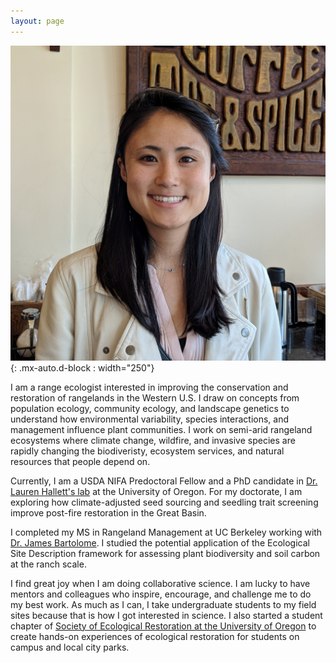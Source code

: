 ```yaml
---
layout: page
---
```


![headshot](/../../assets/img/aboutme/headshot.jpg){: .mx-auto.d-block : width="250"}

I am a range ecologist interested in improving the conservation and restoration of rangelands in the Western U.S. I draw on concepts from population ecology, community ecology, and landscape genetics to understand how environmental variability, species interactions, and management influence plant communities. I work on semi-arid rangeland ecosystems where climate change, wildfire, and invasive species are rapidly changing the biodiveristy, ecosystem services, and natural resources that people depend on. 

Currently, I am a USDA NIFA Predoctoral Fellow and a PhD candidate in [Dr. Lauren Hallett's lab](https://hallettlab.netlify.app/) at the University of Oregon. For my doctorate, I am exploring how climate-adjusted seed sourcing and seedling trait screening improve post-fire restoration in the Great Basin. 

I completed my MS in Rangeland Management at UC Berkeley working with [Dr. James Bartolome](https://ourenvironment.berkeley.edu/people/james-bartolome). I studied the potential application of the Ecological Site Description framework for assessing plant biodiversity and soil carbon at the ranch scale.

I find great joy when I am doing collaborative science. I am lucky to have mentors and colleagues who inspire, encourage, and challenge me to do my best work. As much as I can, I take undergraduate students to my field sites because that is how I got interested in science. I also started a student chapter of [Society of Ecological Restoration at the University of Oregon](https://blogs.uoregon.edu/uoser/) to create hands-on experiences of ecological restoration for students on campus and local city parks. 